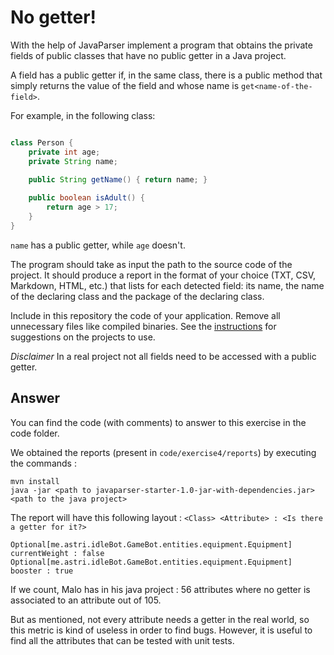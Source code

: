 # No getter!

With the help of JavaParser implement a program that obtains the private fields of public classes that have no public getter in a Java project. 

A field has a public getter if, in the same class, there is a public method that simply returns the value of the field and whose name is `get<name-of-the-field>`.

For example, in the following class:

```Java

class Person {
    private int age;
    private String name;
    
    public String getName() { return name; }

    public boolean isAdult() {
        return age > 17;
    }
}
```

`name` has a public getter, while `age` doesn't.

The program should take as input the path to the source code of the project. It should produce a report in the format of your choice (TXT, CSV, Markdown, HTML, etc.) that lists for each detected field: its name, the name of the declaring class and the package of the declaring class.

Include in this repository the code of your application. Remove all unnecessary files like compiled binaries. See the [instructions](../sujet.md) for suggestions on the projects to use.

*Disclaimer* In a real project not all fields need to be accessed with a public getter.

## Answer

You can find the code (with comments) to answer to this exercise in the code folder.

We obtained the reports (present in ``code/exercise4/reports``) by executing the commands :
```
mvn install
java -jar <path to javaparser-starter-1.0-jar-with-dependencies.jar> <path to the java project>
```

The report will have this following layout :
``<Class> <Attribute> : <Is there a getter for it?> ``
```
Optional[me.astri.idleBot.GameBot.entities.equipment.Equipment] currentWeight : false
Optional[me.astri.idleBot.GameBot.entities.equipment.Equipment] booster : true
```

If we count, Malo has in his java project :
56 attributes where no getter is associated to an attribute out of 105.

But as mentioned, not every attribute needs a getter in the real world, so this metric is kind of useless in order to find bugs. However, it is useful to find all the attributes that can be tested with unit tests.
